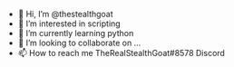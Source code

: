 - 👋 Hi, I’m @thestealthgoat
- 👀 I’m interested in scripting
- 🌱 I’m currently learning python
- 💞️ I’m looking to collaborate on ...
- 📫 How to reach me TheRealStealthGoat#8578 Discord

<!---
thestealthgoat/thestealthgoat is a ✨ special ✨ repository because its `README.md` (this file) appears on your GitHub profile.
You can click the Preview link to take a look at your changes.
--->
